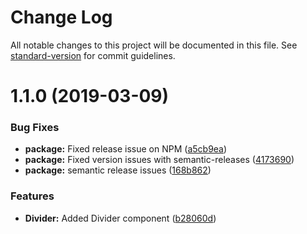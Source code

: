# Change Log

All notable changes to this project will be documented in this file. See [standard-version](https://github.com/conventional-changelog/standard-version) for commit guidelines.

# 1.1.0 (2019-03-09)


### Bug Fixes

* **package:** Fixed release issue on NPM ([a5cb9ea](https://github.com/BlueBaseJS/plugin-material-ui/commit/a5cb9ea))
* **package:** Fixed version issues with semantic-releases ([4173690](https://github.com/BlueBaseJS/plugin-material-ui/commit/4173690))
* **package:** semantic release issues ([168b862](https://github.com/BlueBaseJS/plugin-material-ui/commit/168b862))


### Features

* **Divider:** Added Divider component ([b28060d](https://github.com/BlueBaseJS/plugin-material-ui/commit/b28060d))
